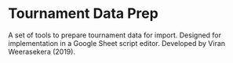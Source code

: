 # Tournament Data Prep

A set of tools to prepare tournament data for import. Designed for implementation in a Google Sheet script editor.
Developed by Viran Weerasekera (2019).
